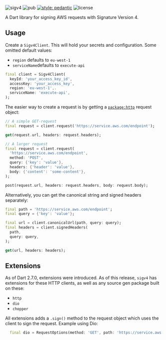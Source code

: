 <img src="https://github.com/arnemolland/sigv4/blob/master/assets/logo-long.png?raw=true" alt="logo-long" style="zoom:1%;float: left;" width="500" />

![sigv4](https://github.com/arnemolland/sigv4/workflows/Dart%20CI/badge.svg) ![pub](https://img.shields.io/pub/v/sigv4.svg) [![style: pedantic](https://img.shields.io/badge/style-pedantic-9cf)](https://github.com/dart-lang/pedantic) ![license](https://img.shields.io/github/license/arnemolland/sigv4.svg)

A Dart library for signing AWS requests with Signature Version 4.

## Usage

Create a `Sigv4Client`. This will hold your secrets and configuration. Some omitted default values:

- `region` defaults to `eu-west-1`
- `serviceName`defaults to `execute-api`

```Dart
final client = Sigv4Client(
  keyId: 'your_access_key_id',
  accessKey: 'your_access_key',
  region: 'eu-west-1',.
  serviceName: 'execute-api',
);
```

The easier way to create a request is by getting a [`package:http`](https://pub.dev/packages/http) request object:

```dart
// A simple GET-request
final request = client.request('https://service.aws.com/endpoint');

get(request.url, headers: request.headers);

// A larger request
final request = client.request(
  'https://service.aws.com/endpoint',
  method: 'POST',
  query: {'key': 'value'},
  headers: {'header': 'value'},
  body: {'content': 'some-content'},
);

post(request.url, headers: request.headers, body: request.body);
```

Alternatively, you can get the canonical string and signed headers separately:

```dart
final path = 'https://service.aws.com/endpoint';
final query = {'key': 'value'};

final url = client.canonicalUrl(path, query: query);
final headers = client.signedHeaders(
  path,
  query: query,
);

get(url, headers: headers);
```

## Extensions

As of Dart 2.7.0, extensions were introduced. As of this release, `sigv4` has extensions for these HTTP clients, as well as any source gen package built on these:

- `http`
- `dio`
- `chopper`

All extensions adds a `.sign()` method to the request object which uses the client to sign the request. Example using Dio:

```dart
  final dio = RequestOptions(method: 'GET', path: 'https://service.aws.com').sign(client);
```
